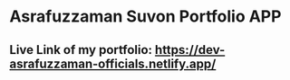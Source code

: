 # Asrafuzzaman Suvon Portfolio APP

## Live Link of my portfolio: https://dev-asrafuzzaman-officials.netlify.app/
